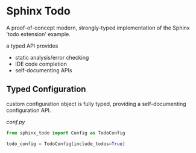 # Sphinx Todo

A proof-of-concept modern, strongly-typed implementation of the Sphinx 'todo extension' example.

a typed API provides

- static analysis/error checking
- IDE code completion
- self-documenting APIs

## Typed Configuration

custom configuration object is fully typed, providing a self-documenting configuration API.

*conf.py*
```python
from sphinx_todo import Config as TodoConfig

todo_config = TodoConfig(include_todos=True)
```
